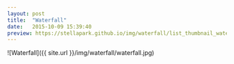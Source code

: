 ```yaml
---
layout: post
title:  "Waterfall"
date:   2015-10-09 15:39:40
preview: https://stellapark.github.io/img/waterfall/list_thumbnail_waterfall.png
---
```

![Waterfall]({{ site.url }}/img/waterfall/waterfall.jpg)

